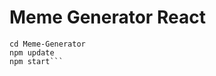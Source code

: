 # Meme Generator React
```git clone https://github.com/PartyZzzan77/Meme-Generator.git
cd Meme-Generator
npm update
npm start```
